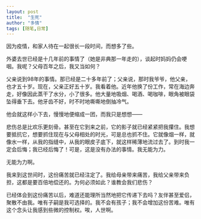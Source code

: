 ```yaml
---
layout: post
title:  "生死"
author: "多情"
tags: [随笔,日常]
---
```


因为疫情，和家人待在一起很长一段时间，而想多了些。

外婆去世已经是十几年前的事情了（她是非典那一年走的），谈起时妈妈仍会哽咽。我呢？父母百年之后，我又当如何？

父亲说到98年的事情。那已经是二十多年前了；父亲说，那时我爷爷，他父亲，也才五十岁。现在，父亲正好五十岁。我看着他。近年他换了份工作，常在海边奔走，好像因此蒸干了水分，小了很多。他大量地吸烟、喝酒、喝咖啡，眼角被眼袋坠得垂下去。他牙齿不好，时不时地嘶嘶地倒抽冷气。

他会就这样小下去，慢慢地便缩成一团，而我只是想想——

悲伤总是比欢乐更刻骨。甚至在它到来之前，它的影子就已经紧紧把我攥住。我想要抵抗它，想要抓住现在与父母相处的时光，可是总也抓不住。它就像烟一样，就像水一样，从我的指缝中，从我的眼皮子底下，就这样稀薄地流过去了。到时我一定会后悔；我已经后悔了！可是，这是没有办法的事情。我无能为力。

无能为力啊。

我来到这世间时，这份痛苦就已经注定了。我给母亲带来痛苦，我给父亲带来负担，这都是要百倍地偿还的。为何必须如此？谁教会我们悲伤？

已经体会到这份痛苦以后，难道还能理所当然地把它传递下去吗？友伴甚至爱侣，聚散不由我。唯有子嗣是我可选择的。我不会有孩子；我不会增加这份苦难。唯有这个念头让我感到些微的控制权。唉，人世啊。